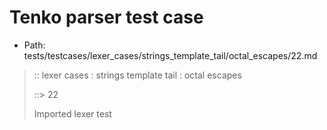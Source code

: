 # Tenko parser test case

- Path: tests/testcases/lexer_cases/strings_template_tail/octal_escapes/22.md

> :: lexer cases : strings template tail : octal escapes
>
> ::> 22
>
> Imported lexer test
>
> <template tail> octal escape unclosed string

## FAIL

## Input

`````js
`${"-->"}\6
`````

## Output

_Note: the whole output block is auto-generated. Manual changes will be overwritten!_

Below follow outputs in five parsing modes: sloppy, sloppy+annexb, strict script, module, module+annexb.

Note that the output parts are auto-generated by the test runner to reflect actual result.

### Sloppy mode

Parsed with script goal and as if the code did not start with strict mode header.

`````
throws: Lexer error!
    Unclosed template literal

start@1:0, error@1:8
╔══╦════════════════
 1 ║ `${"-->"}\6
   ║         ^^^------- error
╚══╩════════════════

`````

### Strict mode

Parsed with script goal but as if it was starting with `"use strict"` at the top.

_Output same as sloppy mode._

### Module goal

Parsed with the module goal.

_Output same as sloppy mode._

### Sloppy mode with AnnexB

Parsed with script goal with AnnexB rules enabled and as if the code did not start with strict mode header.

_Output same as sloppy mode._

### Module goal with AnnexB

Parsed with the module goal with AnnexB rules enabled.

_Output same as sloppy mode._
